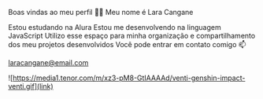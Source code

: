 Boas vindas ao meu perfil 💛💛
Meu nome é Lara Cangane

Estou estudando na Alura
Estou me desenvolvendo na linguagem JavaScript
Utilizo esse espaço para minha organização e compartilhamento dos meu projetos desenvolvidos
Você pode entrar em contato comigo 📫

laracangane@email.com

![https://media1.tenor.com/m/xz3-pM8-GtIAAAAd/venti-genshin-impact-venti.gif](link)
